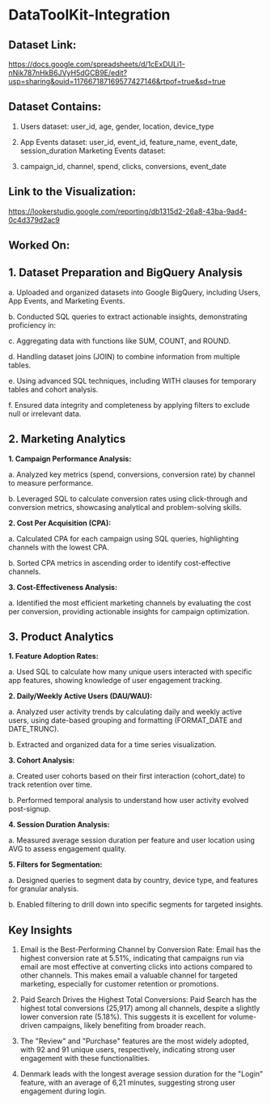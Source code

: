 # DataToolKit-Integration

## Dataset Link:

https://docs.google.com/spreadsheets/d/1cExDULi1-nNik787nHkB6JVyH5dGCB9E/edit?usp=sharing&ouid=117667187169577427146&rtpof=true&sd=true

## Dataset Contains:

1. Users dataset: user_id, age, gender, location, device_type

2. App Events dataset: user_id, event_id, feature_name, event_date, session_duration
Marketing Events dataset:

3. campaign_id, channel, spend, clicks, conversions, event_date

## Link to the Visualization: 

https://lookerstudio.google.com/reporting/db1315d2-26a8-43ba-9ad4-0c4d379d2ac9


## Worked On: 

## 1. Dataset Preparation and BigQuery Analysis

a. Uploaded and organized datasets into Google BigQuery, including Users, App Events, and Marketing Events.

b. Conducted SQL queries to extract actionable insights, demonstrating proficiency in:

c. Aggregating data with functions like SUM, COUNT, and ROUND.

d. Handling dataset joins (JOIN) to combine information from multiple tables.

e. Using advanced SQL techniques, including WITH clauses for temporary tables and cohort analysis.

f. Ensured data integrity and completeness by applying filters to exclude null or irrelevant data.

## 2. Marketing Analytics

**1. Campaign Performance Analysis:**

a. Analyzed key metrics (spend, conversions, conversion rate) by channel to measure performance.

b. Leveraged SQL to calculate conversion rates using click-through and conversion metrics, showcasing analytical and problem-solving skills.

**2. Cost Per Acquisition (CPA):**

a. Calculated CPA for each campaign using SQL queries, highlighting channels with the lowest CPA.

b. Sorted CPA metrics in ascending order to identify cost-effective channels.

**3. Cost-Effectiveness Analysis:**

a. Identified the most efficient marketing channels by evaluating the cost per conversion, providing actionable insights for campaign optimization.

## 3. Product Analytics

**1. Feature Adoption Rates:**

a. Used SQL to calculate how many unique users interacted with specific app features, showing knowledge of user engagement tracking.

**2. Daily/Weekly Active Users (DAU/WAU):**

a. Analyzed user activity trends by calculating daily and weekly active users, using date-based grouping and formatting (FORMAT_DATE and DATE_TRUNC).

b. Extracted and organized data for a time series visualization.

**3. Cohort Analysis:**

a. Created user cohorts based on their first interaction (cohort_date) to track retention over time.

b. Performed temporal analysis to understand how user activity evolved post-signup.

**4. Session Duration Analysis:**

a. Measured average session duration per feature and user location using AVG to assess engagement quality.

**5. Filters for Segmentation:**

a. Designed queries to segment data by country, device type, and features for granular analysis.

b. Enabled filtering to drill down into specific segments for targeted insights.


## Key Insights
1. Email is the Best-Performing Channel by Conversion Rate: Email has the highest conversion rate at 5.51%, indicating that campaigns run via email are most effective at converting clicks into actions compared to other channels. This makes email a valuable channel for targeted marketing, especially for customer retention or promotions.
   
2. Paid Search Drives the Highest Total Conversions: Paid Search has the highest total conversions (25,917) among all channels, despite a slightly lower conversion rate (5.18%). This suggests it is excellent for volume-driven campaigns, likely benefiting from broader reach.

3. The "Review" and "Purchase" features are the most widely adopted, with 92 and 91 unique users, respectively, indicating strong user engagement with these functionalities.

4. Denmark leads with the longest average session duration for the "Login" feature, with an average of 6,21 minutes, suggesting strong user engagement during login.
